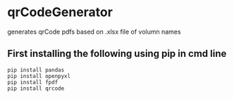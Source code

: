 # qrCodeGenerator
generates qrCode pdfs based on .xlsx file of volumn names

## First installing the following using pip in cmd line
```
pip install pandas
pip install openpyxl
pip install fpdf
pip install qrcode
```

